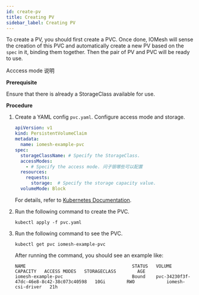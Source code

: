 ```yaml
---
id: create-pv
title: Creating PV
sidebar_label: Creating PV
---
```


To create a PV, you should first create a PVC. Once done, IOMesh will sense the creation of this PVC and automatically create a new PV based on the `spec` in it, binding them together. Then the pair of PV and PVC will be ready to use.

Acccess mode 说明

**Prerequisite**

Ensure that there is already a StorageClass available for use.

**Procedure**
1. Create a YAML config `pvc.yaml`. Configure access mode and storage.

    ```yaml
    apiVersion: v1
    kind: PersistentVolumeClaim
    metadata:
      name: iomesh-example-pvc
    spec:
      storageClassName: # Specify the StorageClass.
      accessModes:
        - # Specify the access mode. 问子银哪些可以配置
      resources:
        requests:
          storage:  # Specify the storage capacity value.
      volumeMode: Block
    ```


    For details, refer to [Kubernetes Documentation](https://kubernetes.io/docs/concepts/storage/persistent-volumes/).
  
2. Run the following command to create the PVC.

    ```
    kubectl apply -f pvc.yaml
    ```

3. Run the following command to see the PVC.

    ```
    kubectl get pvc iomesh-example-pvc
    ```
   After running the command, you should see an example like:
    ```output
    NAME                                        STATUS   VOLUME                                     CAPACITY   ACCESS MODES   STORAGECLASS        AGE
    iomesh-example-pvc                          Bound    pvc-34230f3f-47dc-46e8-8c42-38c073c40598   10Gi        RWO            iomesh-csi-driver   21h   
    ```